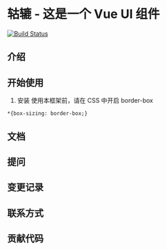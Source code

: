 # 轱辘 - 这是一个 Vue UI 组件
[![Build Status](https://travis-ci.org/WUXIAOd/gulu-1.svg?branch=master)](https://travis-ci.org/WUXIAOd/gulu-1)
## 介绍

## 开始使用

1. 安装
使用本框架前，请在 CSS 中开启 border-box
```
*{box-sizing: border-box;}
```

## 文档

## 提问

## 变更记录

## 联系方式

## 贡献代码

